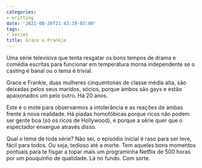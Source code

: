 ```yaml
---
categories:
- writting
date: '2021-08-20T21:43:39-03:00'
tags:
- series
title: Grace e Frankie
---
```


Uma série televisiva que tenta resgatar os bons tempos de drama e comédia escritas para funcionar em temperatura morna independente se o casting é banal ou o tema é trivial.

Grace e Frankie, duas mulheres cinquentonas de classe média alta, são deixadas pelos seus maridos, sócios, porque ambos são gays e estão apaixonados um pelo outro. Há 20 anos.

Este é o mote para observarmos a intolerância e as reações de ambas frente à nova realidade. Há piadas homofóbicas porque ricos não podem ser gente boa (só os ricos de Hollywood), e porque a série quer que o espectador enxergue através disso.

Qual o tema de toda série? Não sei, o episódio inicial é raso para ser leve, fácil para todos. Ou seja, tedioso até a morte. Tem aqueles bons momentos pontuais para te fisgar a topar mais um programinha Netflix de 500 horas por um pouquinho de qualidade. Lá no fundo. Com sorte.